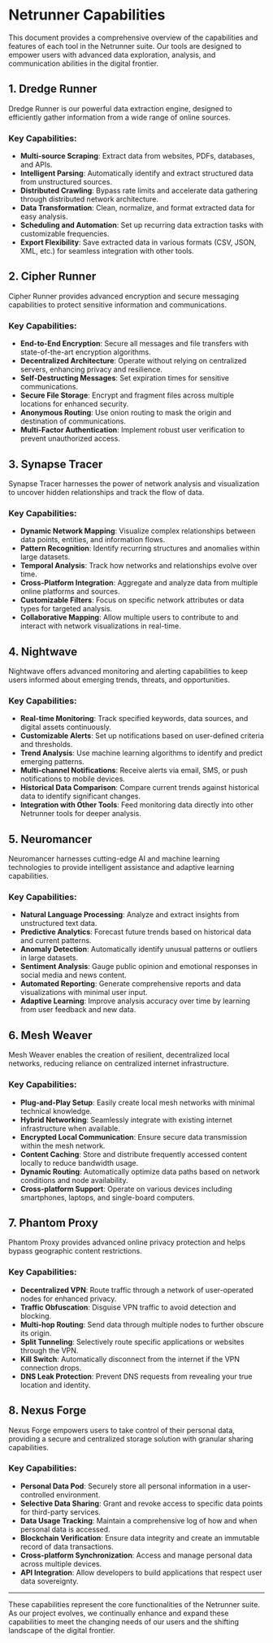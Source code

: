 # Netrunner Capabilities

This document provides a comprehensive overview of the capabilities and features of each tool in the Netrunner suite. Our tools are designed to empower users with advanced data exploration, analysis, and communication abilities in the digital frontier.

## 1. Dredge Runner

Dredge Runner is our powerful data extraction engine, designed to efficiently gather information from a wide range of online sources.

### Key Capabilities:
- **Multi-source Scraping**: Extract data from websites, PDFs, databases, and APIs.
- **Intelligent Parsing**: Automatically identify and extract structured data from unstructured sources.
- **Distributed Crawling**: Bypass rate limits and accelerate data gathering through distributed network architecture.
- **Data Transformation**: Clean, normalize, and format extracted data for easy analysis.
- **Scheduling and Automation**: Set up recurring data extraction tasks with customizable frequencies.
- **Export Flexibility**: Save extracted data in various formats (CSV, JSON, XML, etc.) for seamless integration with other tools.

## 2. Cipher Runner

Cipher Runner provides advanced encryption and secure messaging capabilities to protect sensitive information and communications.

### Key Capabilities:
- **End-to-End Encryption**: Secure all messages and file transfers with state-of-the-art encryption algorithms.
- **Decentralized Architecture**: Operate without relying on centralized servers, enhancing privacy and resilience.
- **Self-Destructing Messages**: Set expiration times for sensitive communications.
- **Secure File Storage**: Encrypt and fragment files across multiple locations for enhanced security.
- **Anonymous Routing**: Use onion routing to mask the origin and destination of communications.
- **Multi-Factor Authentication**: Implement robust user verification to prevent unauthorized access.

## 3. Synapse Tracer

Synapse Tracer harnesses the power of network analysis and visualization to uncover hidden relationships and track the flow of data.

### Key Capabilities:
- **Dynamic Network Mapping**: Visualize complex relationships between data points, entities, and information flows.
- **Pattern Recognition**: Identify recurring structures and anomalies within large datasets.
- **Temporal Analysis**: Track how networks and relationships evolve over time.
- **Cross-Platform Integration**: Aggregate and analyze data from multiple online platforms and sources.
- **Customizable Filters**: Focus on specific network attributes or data types for targeted analysis.
- **Collaborative Mapping**: Allow multiple users to contribute to and interact with network visualizations in real-time.

## 4. Nightwave

Nightwave offers advanced monitoring and alerting capabilities to keep users informed about emerging trends, threats, and opportunities.

### Key Capabilities:
- **Real-time Monitoring**: Track specified keywords, data sources, and digital assets continuously.
- **Customizable Alerts**: Set up notifications based on user-defined criteria and thresholds.
- **Trend Analysis**: Use machine learning algorithms to identify and predict emerging patterns.
- **Multi-channel Notifications**: Receive alerts via email, SMS, or push notifications to mobile devices.
- **Historical Data Comparison**: Compare current trends against historical data to identify significant changes.
- **Integration with Other Tools**: Feed monitoring data directly into other Netrunner tools for deeper analysis.

## 5. Neuromancer

Neuromancer harnesses cutting-edge AI and machine learning technologies to provide intelligent assistance and adaptive learning capabilities.

### Key Capabilities:
- **Natural Language Processing**: Analyze and extract insights from unstructured text data.
- **Predictive Analytics**: Forecast future trends based on historical data and current patterns.
- **Anomaly Detection**: Automatically identify unusual patterns or outliers in large datasets.
- **Sentiment Analysis**: Gauge public opinion and emotional responses in social media and news content.
- **Automated Reporting**: Generate comprehensive reports and data visualizations with minimal user input.
- **Adaptive Learning**: Improve analysis accuracy over time by learning from user feedback and new data.

## 6. Mesh Weaver

Mesh Weaver enables the creation of resilient, decentralized local networks, reducing reliance on centralized internet infrastructure.

### Key Capabilities:
- **Plug-and-Play Setup**: Easily create local mesh networks with minimal technical knowledge.
- **Hybrid Networking**: Seamlessly integrate with existing internet infrastructure when available.
- **Encrypted Local Communication**: Ensure secure data transmission within the mesh network.
- **Content Caching**: Store and distribute frequently accessed content locally to reduce bandwidth usage.
- **Dynamic Routing**: Automatically optimize data paths based on network conditions and node availability.
- **Cross-platform Support**: Operate on various devices including smartphones, laptops, and single-board computers.

## 7. Phantom Proxy

Phantom Proxy provides advanced online privacy protection and helps bypass geographic content restrictions.

### Key Capabilities:
- **Decentralized VPN**: Route traffic through a network of user-operated nodes for enhanced privacy.
- **Traffic Obfuscation**: Disguise VPN traffic to avoid detection and blocking.
- **Multi-hop Routing**: Send data through multiple nodes to further obscure its origin.
- **Split Tunneling**: Selectively route specific applications or websites through the VPN.
- **Kill Switch**: Automatically disconnect from the internet if the VPN connection drops.
- **DNS Leak Protection**: Prevent DNS requests from revealing your true location and identity.

## 8. Nexus Forge

Nexus Forge empowers users to take control of their personal data, providing a secure and centralized storage solution with granular sharing capabilities.

### Key Capabilities:
- **Personal Data Pod**: Securely store all personal information in a user-controlled environment.
- **Selective Data Sharing**: Grant and revoke access to specific data points for third-party services.
- **Data Usage Tracking**: Maintain a comprehensive log of how and when personal data is accessed.
- **Blockchain Verification**: Ensure data integrity and create an immutable record of data transactions.
- **Cross-platform Synchronization**: Access and manage personal data across multiple devices.
- **API Integration**: Allow developers to build applications that respect user data sovereignty.

---

These capabilities represent the core functionalities of the Netrunner suite. As our project evolves, we continually enhance and expand these capabilities to meet the changing needs of our users and the shifting landscape of the digital frontier.